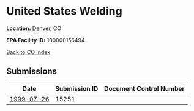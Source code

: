 # United States Welding

**Location:** Denver, CO

**EPA Facility ID:** 100000156494

[Back to CO Index](../../index.md)

## Submissions

| Date | Submission ID | Document Control Number |
|------|--------------|-------------------------|
| [1999-07-26](submissions/15251.md) | 15251 |  |
